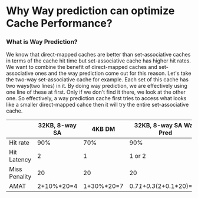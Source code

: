 Why Way prediction can optimize Cache Performance?
=====

### What is Way Prediction?
We know that direct-mapped caches are better than set-associative caches in terms of the cache hit time but set-associative cache has higher hit rates. We want to combine the benefit of direct-mapped caches and set-associative ones and the way prediction come out for this reason. Let's take the two-way set-associative cache for example. Each set  of this cache has two ways(two lines) in it. By doing way prediction, we are effectively using one line of these at first. Only if we don't find it there, we look at the other one. So effectively, a way prediction cache first tries to access what looks like a smaller direct-mapped cahce then it will try the entire set-associative cache.




||32KB, 8-way SA|4KB DM|32KB, 8-way SA Way Pred|
|-|-|-|-|
|Hit rate|90%|70%|90%|
|Hit Latency|2|1|1 or 2|
|Miss Penality|20|20|20|
|AMAT|2+10%*20=4|1+30%*20=7|0.7*1+0.3*(2+0.1*20)=1.9|